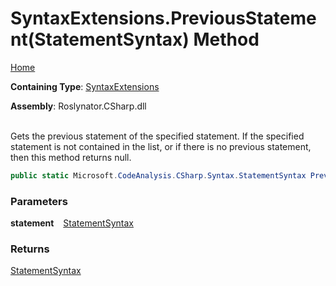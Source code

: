 # SyntaxExtensions\.PreviousStatement\(StatementSyntax\) Method

[Home](../../../../README.md)

**Containing Type**: [SyntaxExtensions](../README.md)

**Assembly**: Roslynator\.CSharp\.dll

\
Gets the previous statement of the specified statement\.
If the specified statement is not contained in the list, or if there is no previous statement, then this method returns null\.

```csharp
public static Microsoft.CodeAnalysis.CSharp.Syntax.StatementSyntax PreviousStatement(this Microsoft.CodeAnalysis.CSharp.Syntax.StatementSyntax statement)
```

### Parameters

**statement** &ensp; [StatementSyntax](https://docs.microsoft.com/en-us/dotnet/api/microsoft.codeanalysis.csharp.syntax.statementsyntax)

### Returns

[StatementSyntax](https://docs.microsoft.com/en-us/dotnet/api/microsoft.codeanalysis.csharp.syntax.statementsyntax)


